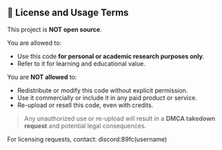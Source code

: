 ## 🚫 License and Usage Terms

This project is **NOT open source**.

You are allowed to:
- Use this code **for personal or academic research purposes only**.
- Refer to it for learning and educational value.

You are **NOT allowed** to:
- Redistribute or modify this code without explicit permission.
- Use it commercially or include it in any paid product or service.
- Re-upload or resell this code, even with credits.

> Any unauthorized use or re-upload will result in a **DMCA takedown request** and potential legal consequences.

For licensing requests, contact: discord:89fc(username)
